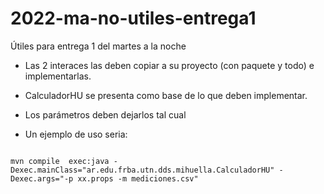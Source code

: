 # 2022-ma-no-utiles-entrega1
Útiles para entrega 1 del martes a la noche

- Las 2 interaces las deben copiar a su proyecto (con paquete y todo)
e implementarlas.

- CalculadorHU se presenta como base de lo que deben implementar.
- Los parámetros deben dejarlos tal cual
- Un ejemplo de uso seria:
<pre><code>
mvn compile  exec:java -Dexec.mainClass="ar.edu.frba.utn.dds.mihuella.CalculadorHU" -Dexec.args="-p xx.props -m mediciones.csv"
</code></pre>
